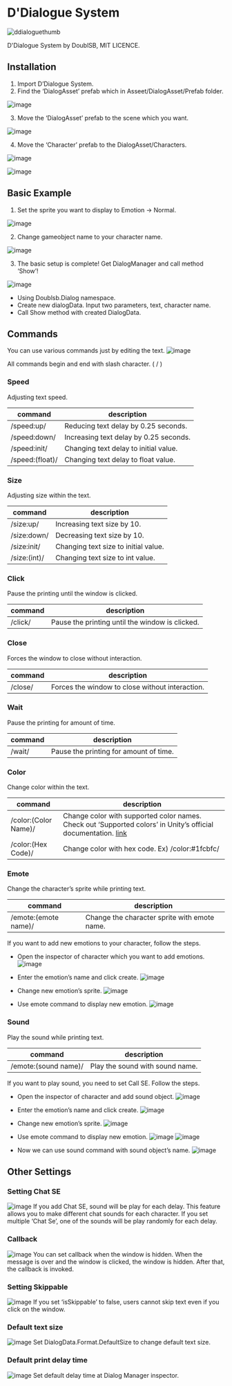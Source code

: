 # D'Dialogue System
![ddialoguethumb](https://user-images.githubusercontent.com/39475849/79770026-cfd60000-8367-11ea-83b2-9dc6a504f7c8.png)

D'Dialogue System by DoublSB, MIT LICENCE.


## Installation
1)	Import D’Dialogue System.
2)	Find the ‘DialogAsset’ prefab which in Asseet/DialogAsset/Prefab folder.

![image](https://user-images.githubusercontent.com/39475849/79880034-6f5bc700-842a-11ea-8064-b7972ae9c373.png)

3)	Move the ‘DialogAsset’ prefab to the scene which you want.

![image](https://user-images.githubusercontent.com/39475849/79880094-80a4d380-842a-11ea-97da-446597761361.png)

4)	Move the ‘Character’ prefab to the DialogAsset/Characters.

![image](https://user-images.githubusercontent.com/39475849/79880127-8bf7ff00-842a-11ea-95b6-8450284539f7.png)

![image](https://user-images.githubusercontent.com/39475849/79880142-91554980-842a-11ea-8876-82a61894c83e.png)


## Basic Example
1)	Set the sprite you want to display to Emotion -> Normal.

![image](https://user-images.githubusercontent.com/39475849/79880180-9f0acf00-842a-11ea-8571-9c69fddd2daf.png)

2)	Change gameobject name to your character name.

![image](https://user-images.githubusercontent.com/39475849/79880198-a631dd00-842a-11ea-923b-8607de1d128e.png)

3)	The basic setup is complete! Get DialogManager and call method ‘Show’!

![image](https://user-images.githubusercontent.com/39475849/79880222-af22ae80-842a-11ea-8fdb-87351dfee14e.png)

-	Using Doublsb.Dialog namespace.
-	Create new dialogData. Input two parameters, text, character name.
-	Call Show method with created DialogData.


## Commands
You can use various commands just by editing the text.
![image](https://user-images.githubusercontent.com/39475849/79880315-ce214080-842a-11ea-92a2-79de7e4df0bb.png)

All commands begin and end with slash character. ( / )

### Speed
Adjusting text speed.

|command|description|
|-----|------|
|/speed:up/|Reducing text delay by 0.25 seconds.|
|/speed:down/|Increasing text delay by 0.25 seconds.|
|/speed:init/|Changing text delay to initial value.|
|/speed:(float)/|Changing text delay to float value.|


### Size
Adjusting size within the text.

|command|description|
|-----|------|
|/size:up/|Increasing text size by 10.|
|/size:down/|Decreasing text size by 10.|
|/size:init/|Changing text size to initial value.|
|/size:(int)/|Changing text size to int value.|



### Click
Pause the printing until the window is clicked.

|command|description|
|-----|------|
|/click/|Pause the printing until the window is clicked.|



### Close
Forces the window to close without interaction.

|command|description|
|-----|------|
|/close/|Forces the window to close without interaction.|


### Wait
Pause the printing for amount of time.

|command|description|
|-----|------|
|/wait/|Pause the printing for amount of time.|


### Color
Change color within the text.

|command|description|
|-----|------|
|/color:(Color Name)/|Change color with supported color names. Check out ‘Supported colors’ in Unity’s official documentation. [link](https://docs.unity3d.com/Packages/com.unity.ugui@1.0/manual/StyledText.html)|
|/color:(Hex Code)/|Change color with hex code. Ex) /color:#1fcbfc/|


### Emote
Change the character’s sprite while printing text.

|command|description|
|-----|------|
|/emote:(emote name)/|Change the character sprite with emote name.|

If you want to add new emotions to your character, follow the steps.

- Open the inspector of character which you want to add emotions.
![image](https://user-images.githubusercontent.com/39475849/79881113-ca41ee00-842b-11ea-8cf0-9a8e85b17b0c.png)

- Enter the emotion’s name and click create.
![image](https://user-images.githubusercontent.com/39475849/79881156-d4fc8300-842b-11ea-999c-af9e5e00cb08.png)

- Change new emotion’s sprite.
![image](https://user-images.githubusercontent.com/39475849/79881188-dded5480-842b-11ea-9bec-592b2d30cf35.png)

- Use emote command to display new emotion.
![image](https://user-images.githubusercontent.com/39475849/79881249-ef366100-842b-11ea-9edc-9b6886efe095.png)


### Sound
Play the sound while printing text.

|command|description|
|-----|------|
|/emote:(sound name)/|Play the sound with sound name.|

If you want to play sound, you need to set Call SE. Follow the steps.

- Open the inspector of character and add sound object.
![image](https://user-images.githubusercontent.com/39475849/79881361-0a08d580-842c-11ea-9575-1546b616847e.png)

- Enter the emotion’s name and click create.
![image](https://user-images.githubusercontent.com/39475849/79881156-d4fc8300-842b-11ea-999c-af9e5e00cb08.png)

- Change new emotion’s sprite.
![image](https://user-images.githubusercontent.com/39475849/79881188-dded5480-842b-11ea-9bec-592b2d30cf35.png)

- Use emote command to display new emotion.
![image](https://user-images.githubusercontent.com/39475849/79881249-ef366100-842b-11ea-9edc-9b6886efe095.png)
![image](https://user-images.githubusercontent.com/39475849/79881391-13923d80-842c-11ea-84dd-d632b77c0258.png)

- Now we can use sound command with sound object’s name.
![image](https://user-images.githubusercontent.com/39475849/79881424-1e4cd280-842c-11ea-8fc4-0527d6e3dc05.png)


## Other Settings

### Setting Chat SE
![image](https://user-images.githubusercontent.com/39475849/79881468-302e7580-842c-11ea-9580-483f70002bca.png)
If you add Chat SE, sound will be play for each delay.
This feature allows you to make different chat sounds for each character.
If you set multiple ‘Chat Se’, one of the sounds will be play randomly for each delay.

### Callback
![image](https://user-images.githubusercontent.com/39475849/79881501-3cb2ce00-842c-11ea-92af-cc65d9579363.png)
You can set callback when the window is hidden.
When the message is over and the window is clicked, the window is hidden. After that, the callback is invoked.

### Setting Skippable
![image](https://user-images.githubusercontent.com/39475849/79881530-4805f980-842c-11ea-8b3f-be25b2774ae2.png)
If you set ‘isSkippable’ to false, users cannot skip text even if you click on the window.

### Default text size
![image](https://user-images.githubusercontent.com/39475849/79881566-53f1bb80-842c-11ea-80c7-12a9ef3f41ac.png)
Set DialogData.Format.DefaultSize to change default text size.

### Default print delay time
![image](https://user-images.githubusercontent.com/39475849/79881606-610eaa80-842c-11ea-9603-3a5b413d5d9e.png)
Set default delay time at Dialog Manager inspector.
